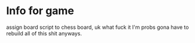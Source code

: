 # Info for game

assign board script to chess board, uk what fuck it I'm probs gona have to rebuild all of this shit anyways.
